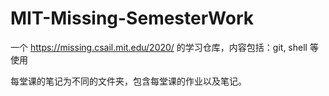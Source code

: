 # MIT-Missing-SemesterWork
一个 https://missing.csail.mit.edu/2020/ 的学习仓库，内容包括：git, shell 等使用


每堂课的笔记为不同的文件夹，包含每堂课的作业以及笔记。
